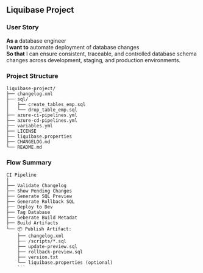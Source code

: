 ## Liquibase Project

### User Story
**As a** database engineer <br>
**I want to**  automate deployment of database changes <br>
**So that** I can ensure consistent, traceable, and controlled database schema changes across development, staging, and production environments.

### Project Structure
```
liquibase-project/            
├── changelog.xml
├── sql/
│   ├── create_tables_emp.sql
│   └── drop_table_emp.sql
├── azure-ci-pipelines.yml
├── azure-cd-pipelines.yml
├── variables.yml
├── LICENSE
├── liquibase.properties
├── CHANGELOG.md
└── README.md
```

### Flow Summary
```
CI Pipeline
│
├── Validate Changelog
├── Show Pending Changes
├── Generate SQL Preview
├── Generate Rollback SQL
├── Deploy to Dev
├── Tag Database
├── Geberate Build Metadat
├── Build Artifacts
└── 📦 Publish Artifact:
    ├── changelog.xml
    ├── /scripts/*.sql
    ├── update-preview.sql
    ├── rollback-preview.sql
    ├── version.txt
    └── liquibase.properties (optional)
    ```